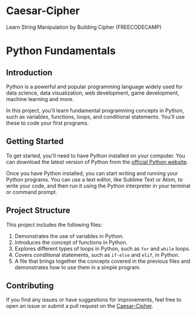 # Caesar-Cipher

Learn String Manipulation by Building Cipher (FREECODECAMP)

# Python Fundamentals

## Introduction

Python is a powerful and popular programming language widely used for data science, data visualization, web development, game development, machine learning and more.

In this project, you'll learn fundamental programming concepts in Python, such as variables, functions, loops, and conditional statements. You'll use these to code your first programs.

## Getting Started

To get started, you'll need to have Python installed on your computer. You can download the latest version of Python from the [official Python website](https://www.python.org/downloads/).

Once you have Python installed, you can start writing and running your Python programs. You can use a text editor, like Sublime Text or Atom, to write your code, and then run it using the Python interpreter in your terminal or command prompt.

## Project Structure

This project includes the following files:

1. Demonstrates the use of variables in Python.
2. Introduces the concept of functions in Python.
3. Explores different types of loops in Python, such as `for` and `while` loops.
4. Covers conditional statements, such as `if-else` and `elif`, in Python.
5. A file that brings together the concepts covered in the previous files and demonstrates how to use them in a simple program.

## Contributing

If you find any issues or have suggestions for improvements, feel free to open an issue or submit a pull request on the [Caesar-Cipher](https://github.com/CpEVincentDC/Caesar-Cipher.git).
